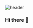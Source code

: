 ![header](https://capsule-render.vercel.app/api?type=waving&color=auto&height=300&section=header&text=Hyejun%20An&fontSize=90)

### Hi there 👋

<!--
**hyejunan/hyejunan** is a ✨ _special_ ✨ repository because its `README.md` (this file) appears on your GitHub profile.

Here are some ideas to get you started:

- 🔭 I’m currently working on ...
- 🌱 I’m currently learning ...
- 👯 I’m looking to collaborate on ...
- 🤔 I’m looking for help with ...
- 💬 Ask me about ...
- 📫 How to reach me: ...
- 😄 Pronouns: ...
- ⚡ Fun fact: ...
-->
